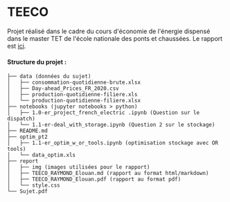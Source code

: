 # TEECO



Projet réalisé dans le cadre du cours d'économie de l'énergie dispensé dans le master TET de l'école nationale des ponts et chaussées. Le rapport est [ici](https://github.com/keyserwood/TEECO/blob/master/report/TEECO_RAYMOND_Elouan.pdf).

#### Structure du projet : 

```
├── data (données du sujet)
│   ├── consommation-quotidienne-brute.xlsx
│   ├── Day-ahead_Prices_FR_2020.csv
│   ├── production-quotidienne-filiere.xls
│   └── production-quotidienne-filiere.xlsx
├── notebooks (jupyter notebooks > python)
│   ├── 1.0-er_project_french_electric .ipynb (Question sur le dispatch)
│   └── 1.1-er-deal_with_storage.ipynb (Question 2 sur le stockage)
├── README.md
├── optim_pt2
│   ├── 1.1-er_optim_w_or_tools.ipynb (optimisation stockage avec OR tools)
│   └── data_optim.xls
├── report
│   ├── img (images utilisées pour le rapport)
│   ├── TEECO_RAYMOND_Elouan.md (rapport au format html/markdown)
│   ├── TEECO_RAYMOND_Elouan.pdf (rapport au format pdf)
│   └── style.css
└── Sujet.pdf
```

